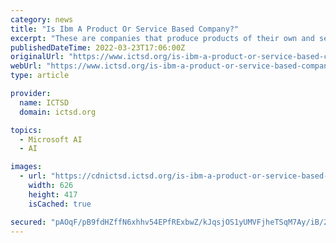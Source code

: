 ```yaml
---
category: news
title: "Is Ibm A Product Or Service Based Company?"
excerpt: "These are companies that produce products of their own and sell them to consumers through the market. These are companies that provide services when clients or companies approach them. IBM offers a wide range of analytics software including IBM Cognos ..."
publishedDateTime: 2022-03-23T17:06:00Z
originalUrl: "https://www.ictsd.org/is-ibm-a-product-or-service-based-company/"
webUrl: "https://www.ictsd.org/is-ibm-a-product-or-service-based-company/"
type: article

provider:
  name: ICTSD
  domain: ictsd.org

topics:
  - Microsoft AI
  - AI

images:
  - url: "https://cdnictsd.ictsd.org/is-ibm-a-product-or-service-based-company-.jpg"
    width: 626
    height: 417
    isCached: true

secured: "pAOqF/pB9fdHZffN6xhhv54EPfRExbwZ/kJqsjOS1yUMVFjheTSqM7Ay/iB/2IBmq84ZfNNLTDOewVPGYj8l0udYMov5Eo6om9tinBQ1dyspcMxv2958Mh01WryAwv72pIXMxkvDvNuzWPTcXLyenkgOQO6yL8U1VWeMwOeqYVKUo+9DICByiu+lLckEEZ/39aNpCptxzt7VUM7OrbF2aJhoJmh/igUvnrNv1Mld0vA7tVCzXLHn5dkzQPAW9qIoxMmcj4TdyrZ5E3tEprBhEnwhBF0Efk+aaZfFvB/8jRE7+scyxNFSEik0auAb7UVt01956QyxiOd1xAniFD5wrqHGYnFhdUZjZ5Tj3/UQ9NA=;cr7nh2EcKjxqDqswKIAr7g=="
---
```


